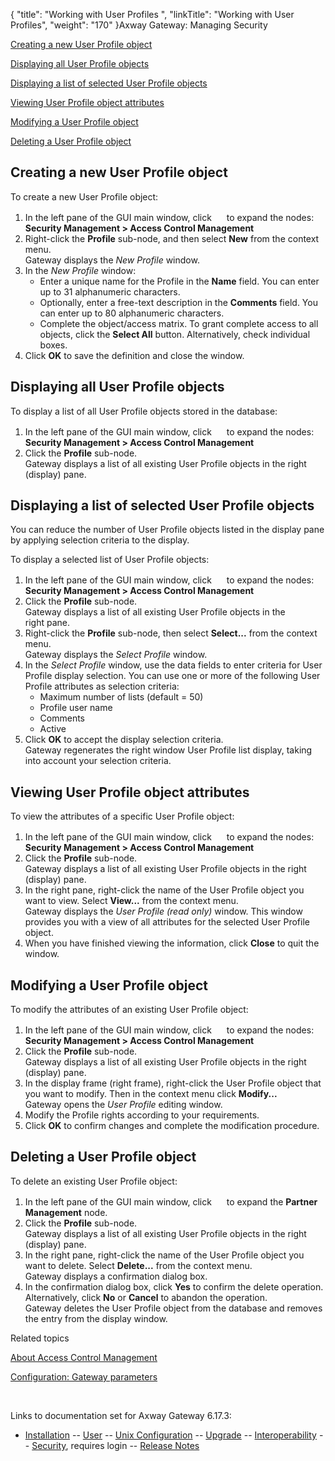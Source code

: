 {
    "title": "Working with User Profiles ",
    "linkTitle": "Working with User Profiles",
    "weight": "170"
}<span class="mc-variable axway_variables.Component_Long_Name variable">Axway Gateway</span>: Managing Security

[Creating a new User Profile object](#Creating_a_User_Profile_object)

[Displaying all User Profile objects](#Displaying_a_list_of_User_Profile_objects)

[Displaying a list of selected User Profile objects](#Displaying_a_list_of_selected_User_Profile_objects)

[Viewing User Profile object attributes](#Viewing_the_attributes_of_a_User_Profile_object)

[Modifying a User Profile object](#Modifying_a_User_Profile_object)

[Deleting a User Profile object](#Deleting_a_User_Profile_object)

<span id="Creating_a_User_Profile_object"></span>

## Creating a new User Profile object

To create a new User Profile object:

1.  In the left pane of the GUI main window, click <img src="/Images/Gateway/expand_marker.gif" width="16" height="16" /> to expand the nodes:  
    **Security Management > Access Control Management**
2.  Right-click the <span style="font-weight: bold;">Profile</span> sub-node, and then select <span style="font-weight: bold;">New</span> from the context menu.  
    Gateway displays the <span style="font-style: italic;">New Profile</span> window.
3.  In the <span style="font-style: italic;">New Profile</span> window:
    -   Enter a unique name for the Profile in the <span style="font-weight: bold;">Name</span> field. You can enter up to 31 alphanumeric characters.
    -   Optionally, enter a free-text description in the <span style="font-weight: bold;">Comments</span> field. You can enter up to 80 alphanumeric characters.
    -   Complete the object/access matrix. To grant complete access to all objects, click the <span style="font-weight: bold;">Select All</span> button. Alternatively, check individual boxes.
4.  Click <span style="font-weight: bold;">OK</span> to save the definition and close the window.

<span id="Displaying_a_list_of_User_Profile_objects"></span>

## Displaying all User Profile objects

To display a list of all User Profile objects stored in the database:

1.  In the left pane of the GUI main window, click <img src="/Images/Gateway/expand_marker.gif" width="16" height="16" /> to expand the nodes:  
    **Security Management > Access Control Management**
2.  Click the <span style="font-weight: bold;">Profile</span> sub-node.  
    Gateway displays a list of all existing User Profile objects in the right (display) pane.

<span id="Displaying_a_list_of_selected_User_Profile_objects"></span>

## Displaying a list of selected User Profile objects

You can reduce the number of User Profile objects listed in the display pane by applying selection criteria to the display.

To display a selected list of User Profile objects:

1.  In the left pane of the GUI main window, click <img src="/Images/Gateway/expand_marker.gif" width="16" height="16" /> to expand the nodes:  
    **Security Management > Access Control Management**
2.  Click the <span style="font-weight: bold;">Profile</span> sub-node.  
    Gateway displays a list of all existing User Profile objects in the right pane.
3.  Right-click the <span style="font-weight: bold;">Profile</span> sub-node, then select <span style="font-weight: bold;">Select...</span> from the context menu.  
    Gateway displays the <span style="font-style: italic;">Select Profile</span> window.
4.  In the <span style="font-style: italic;">Select Profile</span> window, use the data fields to enter criteria for User Profile display selection. You can use one or more of the following User Profile attributes as selection criteria:
    -   Maximum number of lists (default = 50)
    -   Profile user name
    -   Comments
    -   Active
5.  Click <span style="font-weight: bold;">OK</span> to accept the display selection criteria.  
    Gateway regenerates the right window User Profile list display, taking into account your selection criteria.

<span id="Viewing_the_attributes_of_a_User_Profile_object"></span>

## Viewing User Profile object attributes

To view the attributes of a specific User Profile object:

1.  In the left pane of the GUI main window, click <img src="/Images/Gateway/expand_marker.gif" width="16" height="16" /> to expand the nodes:  
    **Security Management > Access Control Management**
2.  Click the <span style="font-weight: bold;">Profile</span> sub-node.  
    Gateway displays a list of all existing User Profile objects in the right (display) pane.
3.  In the right pane, right-click the name of the User Profile object you want to view. Select <span style="font-weight: bold;">View...</span> from the context menu.  
    Gateway displays the <span style="font-style: italic;">User Profile (read only)</span> window. This window provides you with a view of all attributes for the selected User Profile object.
4.  When you have finished viewing the information, click <span style="font-weight: bold;">Close</span> to quit the window.

<span id="Modifying_a_User_Profile_object"></span>

## Modifying a User Profile object

To modify the attributes of an existing User Profile object:

1.  In the left pane of the GUI main window, click <img src="/Images/Gateway/expand_marker.gif" width="16" height="16" /> to expand the nodes:  
    **Security Management > Access Control Management**
2.  Click the <span style="font-weight: bold;">Profile</span> sub-node.  
    Gateway displays a list of all existing User Profile objects in the right (display) pane.
3.  In the display frame (right frame), right-click the User Profile object that you want to modify. Then in the context menu click <span style="font-weight: bold;">Modify...</span>  
    Gateway opens the <span style="font-style: italic;">User Profile</span> editing window.
4.  Modify the Profile rights according to your requirements.
5.  Click <span style="font-weight: bold;">OK</span> to confirm changes and complete the modification procedure.

<span id="Deleting_a_User_Profile_object"></span>

## Deleting a User Profile object

To delete an existing User Profile object:

1.  In the left pane of the GUI main window, click <img src="/Images/Gateway/expand_marker.gif" width="16" height="16" /> to expand the <span style="font-weight: bold;">Partner Management</span> node.
2.  Click the <span style="font-weight: bold;">Profile</span> sub-node.  
    Gateway displays a list of all existing User Profile objects in the right (display) pane.
3.  In the right pane, right-click the name of the User Profile object you want to delete. Select <span style="font-weight: bold;">Delete...</span> from the context menu.  
    Gateway displays a confirmation dialog box.
4.  In the confirmation dialog box, click <span style="font-weight: bold;">Yes</span> to confirm the delete operation.  
    Alternatively, click <span style="font-weight: bold;">No</span> or <span style="font-weight: bold;">Cancel</span> to abandon the operation.  
    Gateway deletes the User Profile object from the database and removes the entry from the display window.

Related topics

[About Access Control Management](../../)

[Configuration: Gateway parameters](../../../../../gateway_userguide_(primary)/configuration_start_here/config_gateway_paras)

 

Links to documentation set for Axway Gateway <span class="mc-variable axway_variables.Release_Number variable">6.17.3</span>:

-   [Installation](#) -- [User](#) -- [Unix Configuration](#) -- [Upgrade](#) -- [Interoperability](#) -- [Security](#), requires login -- [Release Notes](#)
